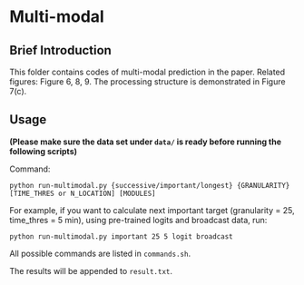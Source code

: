 # Multi-modal

## Brief Introduction

This folder contains codes of multi-modal prediction in the paper. Related figures: Figure 6, 8, 9. The processing structure is demonstrated in Figure 7(c).

## Usage

**(Please make sure the data set under `data/` is ready before running the following scripts)**

Command:

```
python run-multimodal.py {successive/important/longest} {GRANULARITY} [TIME_THRES or N_LOCATION] [MODULES]
```

For example, if you want to calculate next important target (granularity = 25, time_thres = 5 min), using pre-trained logits and broadcast data, run:

```
python run-multimodal.py important 25 5 logit broadcast
```

All possible commands are listed in `commands.sh`.



The results will be appended to `result.txt`.




